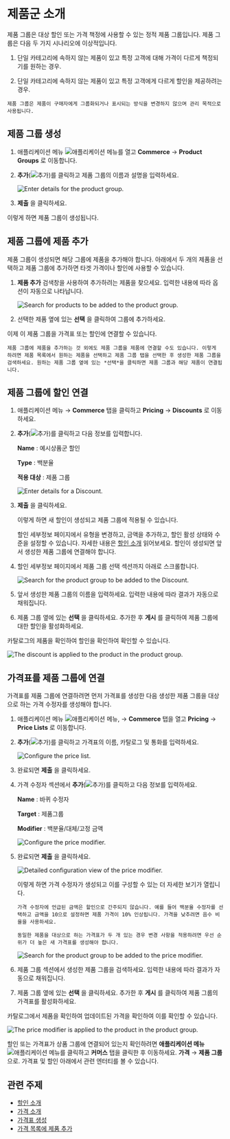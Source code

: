 # 제품군 소개

제품 그룹은 대상 할인 또는 가격 책정에 사용할 수 있는 정적 제품 그룹입니다. 제품 그룹은 다음 두 가지 시나리오에 이상적입니다.

1. 단일 카테고리에 속하지 않는 제품이 있고 특정 고객에 대해 가격이 다르게 책정되기를 원하는 경우.

1. 단일 카테고리에 속하지 않는 제품이 있고 특정 고객에게 다르게 할인을 제공하려는 경우.

```{note}
제품 그룹은 제품이 구매자에게 그룹화되거나 표시되는 방식을 변경하지 않으며 관리 목적으로 사용됩니다. 
```

## 제품 그룹 생성

1. 애플리케이션 메뉴 ![애플리케이션 메뉴](../../images/icon-applications-menu.png)를 열고 **Commerce** &rarr; **Product Groups** 로 이동합니다.

1. **추가**(![추가](../../images/icon-add.png))를 클릭하고 제품 그룹의 이름과 설명을 입력하세요.

   ![Enter details for the product group.](./introduction-to-product-groups/images/01.png)

1. **제출** 을 클릭하세요.

이렇게 하면 제품 그룹이 생성됩니다.

## 제품 그룹에 제품 추가

제품 그룹이 생성되면 해당 그룹에 제품을 추가해야 합니다. 아래에서 두 개의 제품을 선택하고 제품 그룹에 추가하면 타겟 가격이나 할인에 사용할 수 있습니다.

1. **제품 추가** 검색창을 사용하여 추가하려는 제품을 찾으세요. 입력한 내용에 따라 옵션이 자동으로 나타납니다.

   ![Search for products to be added to the product group.](./introduction-to-product-groups/images/02.png)

1. 선택한 제품 옆에 있는 **선택** 을 클릭하여 그룹에 추가하세요.

이제 이 제품 그룹을 가격표 또는 할인에 연결할 수 있습니다.

```{note}
제품 그룹에 제품을 추가하는 것 외에도 제품 그룹을 제품에 연결할 수도 있습니다. 이렇게 하려면 제품 목록에서 원하는 제품을 선택하고 제품 그룹 탭을 선택한 후 생성한 제품 그룹을 검색하세요. 원하는 제품 그룹 옆에 있는 *선택*을 클릭하면 제품 그룹과 해당 제품이 연결됩니다.
```

## 제품 그룹에 할인 연결

1. 애플리케이션 메뉴 &rarr; **Commerce** 탭을 클릭하고 **Pricing** &rarr; **Discounts** 로 이동하세요.

1. **추가**(![추가](../../images/icon-add.png))를 클릭하고 다음 정보를 입력합니다.

   **Name** : 예시상품군 할인

   **Type** : 백분율

   **적용 대상** : 제품 그룹

   ![Enter details for a Discount.](./introduction-to-product-groups/images/03.png)

1. **제출** 을 클릭하세요.

   이렇게 하면 새 할인이 생성되고 제품 그룹에 적용될 수 있습니다.

   할인 세부정보 페이지에서 유형을 변경하고, 금액을 추가하고, 할인 활성 상태와 수준을 설정할 수 있습니다. 자세한 내용은 [할인 소개](./introduction-to-discounts.md) 읽어보세요. 할인이 생성되면 앞서 생성한 제품 그룹에 연결해야 합니다.

1. 할인 세부정보 페이지에서 제품 그룹 선택 섹션까지 아래로 스크롤합니다.

   ![Search for the product group to be added to the Discount.](./introduction-to-product-groups/images/04.png)

1. 앞서 생성한 제품 그룹의 이름을 입력하세요. 입력한 내용에 따라 결과가 자동으로 채워집니다.

1. 제품 그룹 옆에 있는 **선택** 을 클릭하세요. 추가한 후 **게시** 를 클릭하여 제품 그룹에 대한 할인을 활성화하세요.

카탈로그의 제품을 확인하여 할인을 확인하여 확인할 수 있습니다.

![The discount is applied to the product in the product group.](./introduction-to-product-groups/images/05.png)

## 가격표를 제품 그룹에 연결

가격표를 제품 그룹에 연결하려면 먼저 가격표를 생성한 다음 생성한 제품 그룹을 대상으로 하는 가격 수정자를 생성해야 합니다.

1. 애플리케이션 메뉴 ![애플리케이션 메뉴](../../images/icon-applications-menu.png), &rarr; **Commerce** 탭을 열고 **Pricing** &rarr; **Price Lists** 로 이동합니다.

1. **추가**(![추가](../../images/icon-add.png))를 클릭하고 가격표의 이름, 카탈로그 및 통화를 입력하세요.

   ![Configure the price list.](./introduction-to-product-groups/images/06.png)

1. 완료되면 **제출** 을 클릭하세요.

1. 가격 수정자 섹션에서 **추가**(![추가](../../images/icon-add.png))를 클릭하고 다음 정보를 입력하세요.

   **Name** : 바퀴 수정자

   **Target** : 제품그룹

   **Modifier** : 백분율/대체/고정 금액

   ![Configure the price modifier.](./introduction-to-product-groups/images/07.png)

1. 완료되면 **제출** 을 클릭하세요.

   ![Detailed configuration view of the price modifier.](./introduction-to-product-groups/images/08.png)

   이렇게 하면 가격 수정자가 생성되고 이를 구성할 수 있는 더 자세한 보기가 열립니다.

    ```{note}
    가격 수정자에 언급된 금액은 할인으로 간주되지 않습니다. 예를 들어 백분율 수정자를 선택하고 금액을 10으로 설정하면 제품 가격이 10% 인상됩니다. 가격을 낮추려면 음수 비율을 사용하세요.
    ```

    ```{important}
    동일한 제품을 대상으로 하는 가격표가 두 개 있는 경우 변경 사항을 적용하려면 우선 순위가 더 높은 새 가격표를 생성해야 합니다.
    ```

   ![Search for the product group to be added to the price modifier.](./introduction-to-product-groups/images/09.png)

1. 제품 그룹 섹션에서 생성한 제품 그룹을 검색하세요. 입력한 내용에 따라 결과가 자동으로 채워집니다.

1. 제품 그룹 옆에 있는 **선택** 을 클릭하세요. 추가한 후 **게시** 를 클릭하여 제품 그룹의 가격표를 활성화하세요.

카탈로그에서 제품을 확인하여 업데이트된 가격을 확인하여 이를 확인할 수 있습니다.

![The price modifier is applied to the product in the product group.](./introduction-to-product-groups/images/10.png)

할인 또는 가격표가 상품 그룹에 연결되어 있는지 확인하려면 **애플리케이션 메뉴** ![애플리케이션 메뉴](../../images/icon-applications-menu.png)를 클릭하고 **커머스** 탭을 클릭한 후 이동하세요. **가격** &rarr; **제품 그룹** 으로. 가격표 및 할인 아래에서 관련 엔터티를 볼 수 있습니다.

## 관련 주제

* [할인 소개](./introduction-to-discounts.md)
* [가격 소개](../introduction-to-pricing.md)
* [가격표 생성](../creating-a-price-list.md)
* [가격 목록에 제품 추가](../adding-products-to-a-price-list.md)
